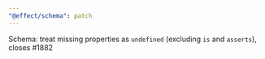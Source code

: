 ```yaml
---
"@effect/schema": patch
---
```


Schema: treat missing properties as `undefined` (excluding `is` and `asserts`), closes #1882
